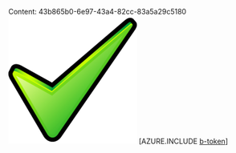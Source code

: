 Content: 43b865b0-6e97-43a4-82cc-83a5a29c5180![image](31e8c393-de99-4bf7-add4-7a13929ee262.png)
[AZURE.INCLUDE [b-token](dc4d58c5-06b8-48c0-9294-58893fd079a5.md)]
